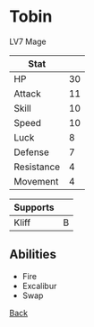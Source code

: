 # Tobin

LV7 Mage

| Stat       | <!-- --> |
| ---------- | -------- |
| HP         | 30       |
| Attack     | 11       |
| Skill      | 10       |
| Speed      | 10       |
| Luck       | 8        |
| Defense    | 7        |
| Resistance | 4        |
| Movement   | 4        |

| Supports | <!-- --> |
| -------- | -------- |
| Kliff    | B        |

## Abilities

- Fire
- Excalibur
- Swap

[Back](../README.md)
